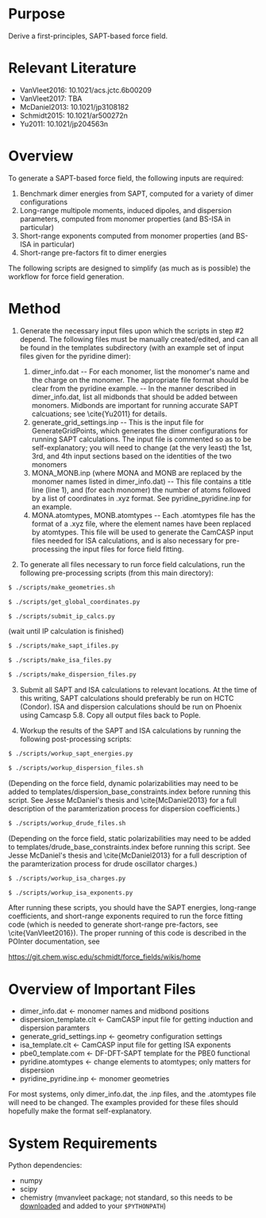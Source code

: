 Purpose
=================

Derive a first-principles, SAPT-based force field.

Relevant Literature
=================
* VanVleet2016: 10.1021/acs.jctc.6b00209
* VanVleet2017: TBA
* McDaniel2013: 10.1021/jp3108182
* Schmidt2015: 10.1021/ar500272n
* Yu2011: 10.1021/jp204563n

Overview
=================
To generate a SAPT-based force field, the following inputs are required:
  1. Benchmark dimer energies from SAPT, computed for a variety of dimer
        configurations
  2. Long-range multipole moments, induced dipoles, and dispersion
        parameters, computed from monomer properties (and BS-ISA in particular)
  3. Short-range exponents computed from monomer properties (and BS-ISA in
        particular)
  4. Short-range pre-factors fit to dimer energies

The following scripts are designed to simplify (as much as is possible) the
workflow for force field generation. 

Method
=================
1. Generate the necessary input files upon which the scripts in step #2
depend. The following files must be manually created/edited, and can all be found in the
templates subdirectory (with an example set of input files given for the
pyridine dimer):
     1. dimer_info.dat
        -- For each monomer, list the monomer's name and the charge on the
            monomer. The appropriate file format should be clear from the
            pyridine example.
        -- In the manner described in dimer_info.dat, list all midbonds 
            that should be added between monomers. Midbonds are important for
            running accurate SAPT calcuations; see \cite{Yu2011} for details.
    2. generate_grid_settings.inp
        -- This is the input file for GenerateGridPoints, which generates the
            dimer configurations for running SAPT calculations. The input file
            is commented so as to be self-explanatory; you will need to change
            (at the very least) the 1st, 3rd, and 4th input sections based on
            the identities of the two monomers
    3. MONA_MONB.inp (where MONA and MONB are replaced by the monomer names 
        listed in dimer_info.dat)
        -- This file contains a title line (line 1), and (for each monomer)
            the number of atoms followed by a list of coordinates in .xyz 
            format. See pyridine_pyridine.inp for an example.
    4. MONA.atomtypes, MONB.atomtypes
        -- Each .atomtypes file has the format of a .xyz file, where the
            element names have been replaced by atomtypes. This file will be
            used to generate the CamCASP input files needed for ISA calculations, 
            and is also necessary for pre-processing the input files for force
            field fitting.

2. To generate all files necessary to run force field calculations, run the
following pre-processing scripts (from this main directory):

```bash
$ ./scripts/make_geometries.sh

$ ./scripts/get_global_coordinates.py

$ ./scripts/submit_ip_calcs.py
```

(wait until IP calculation is finished)

```bash
$ ./scripts/make_sapt_ifiles.py

$ ./scripts/make_isa_files.py

$ ./scripts/make_dispersion_files.py
```

3. Submit all SAPT and ISA calculations to relevant locations. At the time of
this writing, SAPT calculations should preferably be run on HCTC (Condor). ISA and 
dispersion calculations should be run on Phoenix using Camcasp 5.8. Copy all
output files back to Pople.

4. Workup the results of the SAPT and ISA calculations by running the
following post-processing scripts:

```bash
$ ./scripts/workup_sapt_energies.py

$ ./scripts/workup_dispersion_files.sh
```

(Depending on the force field, dynamic polarizabilities may need to be added
to templates/dispersion_base_constraints.index before running this script. See
Jesse McDaniel's thesis and \cite{McDaniel2013} for a full description of the
paramterization process for dispersion coefficients.)

```bash
$ ./scripts/workup_drude_files.sh
```

(Depending on the force field, static polarizabilities may need to be added
to templates/drude_base_constraints.index before running this script. See
Jesse McDaniel's thesis and \cite{McDaniel2013} for a full description of the
paramterization process for drude oscillator charges.)

```bash
$ ./scripts/workup_isa_charges.py

$ ./scripts/workup_isa_exponents.py
```

After running these scripts, you should have the SAPT energies, long-range
coefficients, and short-range exponents required to run the force fitting code
(which is needed to generate short-range pre-factors, see
\cite{VanVleet2016}). The proper running of this code is described in the
POInter documentation, see

https://git.chem.wisc.edu/schmidt/force_fields/wikis/home


Overview of Important Files
=================

* dimer_info.dat <- monomer names and midbond positions
* dispersion_template.clt <- CamCASP input file for getting induction and dispersion paramters
* generate_grid_settings.inp <- geometry configuration settings
* isa_template.clt <- CamCASP input file for getting ISA exponents
* pbe0_template.com <- DF-DFT-SAPT template for the PBE0 functional
* pyridine.atomtypes <- change elements to atomtypes; only matters for dispersion
* pyridine_pyridine.inp <- monomer geometries

For most systems, only dimer_info.dat, the .inp files, and the .atomtypes file
will need to be changed. The examples provided for these files should hopefully make the format self-explanatory.


System Requirements
======
Python dependencies:
* numpy
* scipy
* chemistry (mvanvleet package; not standard, so this needs to be [downloaded](https://github.com/mvanvleet/chemistry) and
added to your `$PYTHONPATH`)

